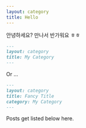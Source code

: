 ```yaml
---
layout: category
title: Hello
---
```


안녕하세요? 만나서 반가워요 ㅎㅎ

```md
---
layout: category
title: My Category
---
```

Or ...

```md
---
layout: category
title: Fancy Title
category: My Category
---
```

Posts get listed below here.
